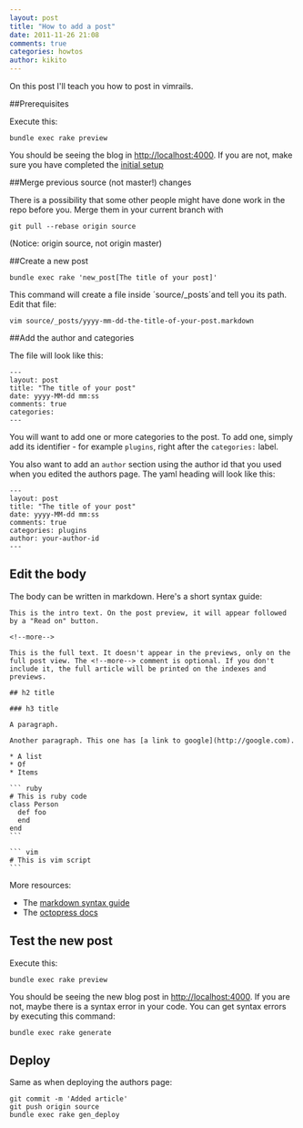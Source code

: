```yaml
---
layout: post
title: "How to add a post"
date: 2011-11-26 21:08
comments: true
categories: howtos
author: kikito
---
```


On this post I'll teach you how to post in vimrails.

<!--more-->

##Prerequisites

Execute this:

```
bundle exec rake preview
```

You should be seeing the blog in [http://localhost:4000](http://localhost:4000). If you are not, make sure you have completed the [initial setup](blog/2011/11/26/the-initial-setup/)

##Merge previous source (not master!) changes

There is a possibility that some other people might have done work in the repo before you. Merge them in your current branch with

```
git pull --rebase origin source
```

(Notice: origin source, not origin master)

##Create a new post

```
bundle exec rake 'new_post[The title of your post]'
```

This command will create a file inside ´source/_posts´and tell you its path. Edit that file:

```
vim source/_posts/yyyy-mm-dd-the-title-of-your-post.markdown
```

##Add the author and categories

The file will look like this:

```
---
layout: post
title: "The title of your post"
date: yyyy-MM-dd mm:ss
comments: true
categories:
---
```

You will want to add one or more categories to the post. To add one, simply add its identifier - for example `plugins`, right after the `categories:` label.

You also want to add an `author` section using the author id that you used when you edited the authors page. The yaml heading will look like this:

```
---
layout: post
title: "The title of your post"
date: yyyy-MM-dd mm:ss
comments: true
categories: plugins
author: your-author-id
---
```

## Edit the body

The body can be written in markdown. Here's a short syntax guide:



    This is the intro text. On the post preview, it will appear followed by a "Read on" button.

    <!--more-->

    This is the full text. It doesn't appear in the previews, only on the full post view. The <!--more--> comment is optional. If you don't include it, the full article will be printed on the indexes and previews.

    ## h2 title

    ### h3 title

    A paragraph.

    Another paragraph. This one has [a link to google](http://google.com).

    * A list
    * Of
    * Items

    ``` ruby
    # This is ruby code
    class Person
      def foo
      end
    end
    ```

    ``` vim
    # This is vim script
    ```

More resources:

* The [markdown syntax guide](http://daringfireball.net/projects/markdown/syntax)
* The [octopress docs](http://octopress.org/docs/)


## Test the new post

Execute this:

```
bundle exec rake preview
```

You should be seeing the new blog post in [http://localhost:4000](http://localhost:4000). If you are not, maybe there is a syntax error in your code. You can get syntax errors by executing this command:

```
bundle exec rake generate
```

## Deploy

Same as when deploying the authors page:

```
git commit -m 'Added article'
git push origin source
bundle exec rake gen_deploy
```

